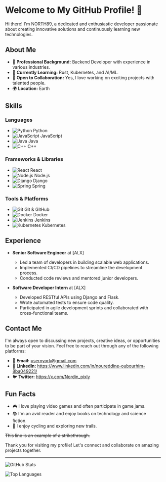 # Welcome to My GitHub Profile! 👋

Hi there! I'm NORTH89, a dedicated and enthusiastic developer passionate about creating innovative solutions and continuously learning new technologies.

## About Me

- 💼 **Professional Background:** Backend Developer with experience in various industries.
- 🌱 **Currently Learning:** Rust, Kubernetes, and AI/ML.
- 🤝 **Open to Collaboration:** Yes, I love working on exciting projects with talented people.
- 🌍 **Location:** Earth

## Skills

### Languages
- ![Python](https://img.shields.io/badge/Python-3776AB?style=for-the-badge&logo=python&logoColor=white) Python
- ![JavaScript](https://img.shields.io/badge/JavaScript-F7DF1E?style=for-the-badge&logo=javascript&logoColor=black) JavaScript
- ![Java](https://img.shields.io/badge/Java-007396?style=for-the-badge&logo=java&logoColor=white) Java
- ![C++](https://img.shields.io/badge/C++-00599C?style=for-the-badge&logo=cplusplus&logoColor=white) C++

### Frameworks & Libraries
- ![React](https://img.shields.io/badge/React-20232A?style=for-the-badge&logo=react&logoColor=61DAFB) React
- ![Node.js](https://img.shields.io/badge/Node.js-43853D?style=for-the-badge&logo=nodedotjs&logoColor=white) Node.js
- ![Django](https://img.shields.io/badge/Django-092E20?style=for-the-badge&logo=django&logoColor=white) Django
- ![Spring](https://img.shields.io/badge/Spring-6DB33F?style=for-the-badge&logo=spring&logoColor=white) Spring

### Tools & Platforms
- ![Git](https://img.shields.io/badge/Git-F05032?style=for-the-badge&logo=git&logoColor=white) Git & GitHub
- ![Docker](https://img.shields.io/badge/Docker-2496ED?style=for-the-badge&logo=docker&logoColor=white) Docker
- ![Jenkins](https://img.shields.io/badge/Jenkins-D24939?style=for-the-badge&logo=jenkins&logoColor=white) Jenkins
- ![Kubernetes](https://img.shields.io/badge/Kubernetes-326CE5?style=for-the-badge&logo=kubernetes&logoColor=white) Kubernetes


## Experience

- **Senior Software Engineer** at [ALX]
  - Led a team of developers in building scalable web applications.
  - Implemented CI/CD pipelines to streamline the development process.
  - Conducted code reviews and mentored junior developers.

- **Software Developer Intern** at [ALX]
  - Developed RESTful APIs using Django and Flask.
  - Wrote automated tests to ensure code quality.
  - Participated in agile development sprints and collaborated with cross-functional teams.

## Contact Me

I'm always open to discussing new projects, creative ideas, or opportunities to be part of your vision. Feel free to reach out through any of the following platforms:

- 📧 **Email:** usernyork@gmail.com
- 💼 **LinkedIn:** https://www.linkedin.com/in/noureddine-oubourhim-8ba049221/
- 🐦 **Twitter:** https://x.com/Nordin_pixly

## Fun Facts

- 🎮 I love playing video games and often participate in game jams.
- 📚 I'm an avid reader and enjoy books on technology and science fiction.
- 🚴 I enjoy cycling and exploring new trails.

~~This line is an example of a strikethrough.~~

Thank you for visiting my profile! Let's connect and collaborate on amazing projects together.

---

![GitHub Stats](https://github-readme-stats.vercel.app/api?username=NORTH89&show_icons=true&theme=dark)

![Top Languages](https://github-readme-stats.vercel.app/api/top-langs/?username=NORTH89&layout=compact&theme=dark)
